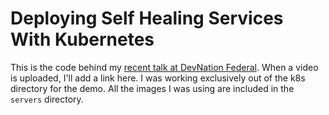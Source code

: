 # Deploying Self Healing Services With Kubernetes
This is the code behind my [recent talk at DevNation Federal](https://www.youtube.com/watch?v=eo0EMkVEn1k).
When a video is uploaded, I'll add a link here. I was
working exclusively out of the k8s directory for the demo. All the images I was using are included in
the `servers` directory.
